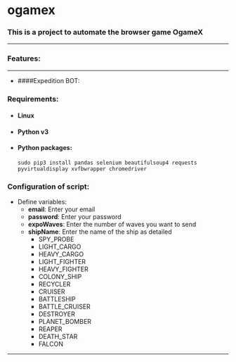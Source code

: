 # ogamex
### This is a project to automate the browser game OgameX
---


### Features:
---

- ####Expedition BOT: 

### Requirements: 

- #### Linux
- #### Python v3
- #### Python packages: 
  `sudo pip3 install pandas selenium beautifulsoup4 requests pyvirtualdisplay xvfbwrapper chromedriver`

### Configuration of script: 

- Define variables:
  - **email**: Enter your email
  - **password**: Enter your password
  - **expoWaves**: Enter the number of waves you want to send
  - **shipName**: Enter the name of the ship as detailed
    - SPY_PROBE
    - LIGHT_CARGO
    - HEAVY_CARGO
    - LIGHT_FIGHTER
    - HEAVY_FIGHTER
    - COLONY_SHIP
    - RECYCLER
    - CRUISER
    - BATTLESHIP
    - BATTLE_CRUISER
    - DESTROYER
    - PLANET_BOMBER
    - REAPER
    - DEATH_STAR
    - FALCON

---
